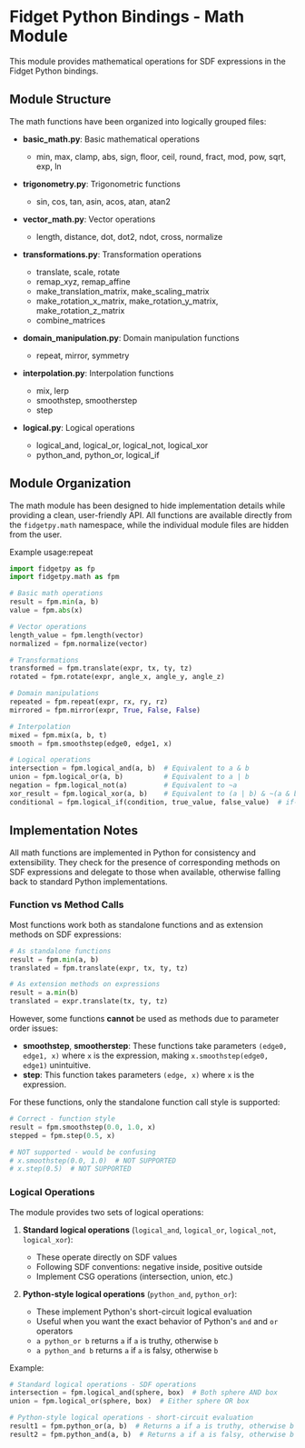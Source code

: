 # Fidget Python Bindings - Math Module

This module provides mathematical operations for SDF expressions in the Fidget Python bindings.

## Module Structure

The math functions have been organized into logically grouped files:

- **basic_math.py**: Basic mathematical operations
  - min, max, clamp, abs, sign, floor, ceil, round, fract, mod, pow, sqrt, exp, ln

- **trigonometry.py**: Trigonometric functions
  - sin, cos, tan, asin, acos, atan, atan2

- **vector_math.py**: Vector operations
  - length, distance, dot, dot2, ndot, cross, normalize

- **transformations.py**: Transformation operations
  - translate, scale, rotate
  - remap_xyz, remap_affine
  - make_translation_matrix, make_scaling_matrix
  - make_rotation_x_matrix, make_rotation_y_matrix, make_rotation_z_matrix
  - combine_matrices

- **domain_manipulation.py**: Domain manipulation functions
  - repeat, mirror, symmetry

- **interpolation.py**: Interpolation functions
  - mix, lerp
  - smoothstep, smootherstep
  - step

- **logical.py**: Logical operations
  - logical_and, logical_or, logical_not, logical_xor
  - python_and, python_or, logical_if

## Module Organization

The math module has been designed to hide implementation details while providing a clean, user-friendly API. All functions are available directly from the `fidgetpy.math` namespace, while the individual module files are hidden from the user.

Example usage:repeat

```python
import fidgetpy as fp
import fidgetpy.math as fpm

# Basic math operations
result = fpm.min(a, b)
value = fpm.abs(x)

# Vector operations
length_value = fpm.length(vector)
normalized = fpm.normalize(vector)

# Transformations
transformed = fpm.translate(expr, tx, ty, tz)
rotated = fpm.rotate(expr, angle_x, angle_y, angle_z)

# Domain manipulations
repeated = fpm.repeat(expr, rx, ry, rz)
mirrored = fpm.mirror(expr, True, False, False)

# Interpolation
mixed = fpm.mix(a, b, t)
smooth = fpm.smoothstep(edge0, edge1, x)

# Logical operations
intersection = fpm.logical_and(a, b)  # Equivalent to a & b
union = fpm.logical_or(a, b)          # Equivalent to a | b
negation = fpm.logical_not(a)         # Equivalent to ~a
xor_result = fpm.logical_xor(a, b)    # Equivalent to (a | b) & ~(a & b)
conditional = fpm.logical_if(condition, true_value, false_value)  # if-then-else
```

## Implementation Notes

All math functions are implemented in Python for consistency and extensibility. They check for the presence of corresponding methods on SDF expressions and delegate to those when available, otherwise falling back to standard Python implementations.

### Function vs Method Calls

Most functions work both as standalone functions and as extension methods on SDF expressions:

```python
# As standalone functions
result = fpm.min(a, b)
translated = fpm.translate(expr, tx, ty, tz)

# As extension methods on expressions
result = a.min(b)
translated = expr.translate(tx, ty, tz)
```

However, some functions **cannot** be used as methods due to parameter order issues:

- **smoothstep**, **smootherstep**: These functions take parameters `(edge0, edge1, x)` where `x` is the expression, making `x.smoothstep(edge0, edge1)` unintuitive.
- **step**: This function takes parameters `(edge, x)` where `x` is the expression.

For these functions, only the standalone function call style is supported:

```python
# Correct - function style
result = fpm.smoothstep(0.0, 1.0, x)
stepped = fpm.step(0.5, x)

# NOT supported - would be confusing
# x.smoothstep(0.0, 1.0)  # NOT SUPPORTED
# x.step(0.5)  # NOT SUPPORTED
```

### Logical Operations

The module provides two sets of logical operations:

1. **Standard logical operations** (`logical_and`, `logical_or`, `logical_not`, `logical_xor`):
   - These operate directly on SDF values
   - Following SDF conventions: negative inside, positive outside
   - Implement CSG operations (intersection, union, etc.)

2. **Python-style logical operations** (`python_and`, `python_or`):
   - These implement Python's short-circuit logical evaluation
   - Useful when you want the exact behavior of Python's `and` and `or` operators
   - `a python_or b` returns `a` if `a` is truthy, otherwise `b`
   - `a python_and b` returns `a` if `a` is falsy, otherwise `b`

Example:

```python
# Standard logical operations - SDF operations
intersection = fpm.logical_and(sphere, box)  # Both sphere AND box
union = fpm.logical_or(sphere, box)  # Either sphere OR box

# Python-style logical operations - short-circuit evaluation
result1 = fpm.python_or(a, b)  # Returns a if a is truthy, otherwise b
result2 = fpm.python_and(a, b)  # Returns a if a is falsy, otherwise b
```